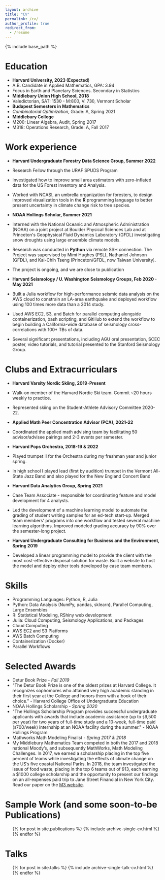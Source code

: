 ```yaml
---
layout: archive
title: "CV"
permalink: /cv/
author_profile: true
redirect_from:
  - /resume
---
```


{% include base_path %}

Education
======
* **Harvard University, 2023 (Expected)**
 * A.B. Candidate in Applied Mathematics, GPA: 3.94
 * Focus in Earth and Planetary Sciences. Secondary in Statistics
* **Middlebury Union High School, 2018**
 * Valedictorian, SAT: 1530 - M:800, V: 730, Vermont Scholar
* **Budapest Semesters in Mathematics**
 * *Combinatorial Optimization*, Grade: A, Spring 2021
* **Middlebury College**
 * M200: Linear Algebra, Audit, Spring 2017
 * M318: Operations Research, Grade: A, Fall 2017


Work experience
======
* **Harvard Undergraduate Forestry Data Science Group, Summer 2022**
 * Research Fellow through the URAF SPUDS Program
 * Investigated how to improve small area estimators with zero-inflated data for the US Forest Inventory and Analysis.
 * Worked with NCASI, an umbrella organization for foresters, to design improved visualization tools in the **R** programming language to better present uncertainty in climate change risk to tree species.


* **NOAA Hollings Scholar, Summer 2021**
 * Interned with the National Oceanic and Atmospheric Administration (NOAA) on a joint project at Boulder Physical Sciences Lab and at Princeton's Geophysical Fluid Dynamics Laboratory (GFDL) investigating snow droughts using large ensemble climate models. 
 * Research was conducted in **Python** via remote SSH connection. The Project was supervised by Mimi Hughes (PSL), Nathaniel Johnson (GFDL), and Kai-Chih Tseng (Princeton/GFDL, now Taiwan University).
 * The project is ongoing, and we are close to publication

* **Harvard Seismology / U. Washington Seismology Groups, Feb 2020 - May 2021**
 * Built a Julia workflow for high-performance seismic data analysis on the AWS cloud to constrain an LA-area earthquake and deployed workflow using 100 times more data than a 2014 study. 
 * Used AWS EC2, S3, and Batch for parallel computing alongside containerization, bash scripting, and GitHub to extend the workflow to begin building a California-wide database of seismology cross-correlations with 100+ TBs of data.
 * Several significant presentations, including AGU oral presentation, SCEC poster, video tutorials, and tutorial presented to the Stanford Seismology Group. 

Clubs and Extracurriculars
=====
* **Harvard Varsity Nordic Skiing, 2019-Present**
 * Walk-on member of the Harvard Nordic Ski team. Commit ~20 hours weekly to practice. 
 * Represented skiing on the Student-Athlete Advisory Committee 2020-22.

* **Applied Math Peer Concentration Advisor (PCA), 2021-22**
 * Coordinated the applied math advising team by facilitating 50 advisor/advisee pairings and 2-3 events per semester. 

* **Harvard Pops Orchestra, 2018-19 & 2022**
 * Played trumpet II for the Orchestra during my freshman year and junior spring.
 * In high school I played lead (first by audition) trumpet in the Vermont All-State Jazz Band and also played for the New England Concert Band

* **Harvard Data Analytics Group, Spring 2021**
 * Case Team Associate - responsible for coordinating feature and model development for 4 analysts. 
 * Led the development of a machine learning model to automate the grading of student writing samples for an ed-tech start-up. Merged team members' programs into one workflow and tested several machine learning algorithms. Improved modeled grading accuracy by 90% over the semester-long project.

* **Harvard Undergraduate Consulting for Business and the Environment, Spring 2019**
 * Developed a linear programming model to provide the client with the most cost-effective disposal solution for waste. Built a website to host the model and deploy other tools developed by case team members.


Skills
======
* Programming Languages: Python, R, Julia
 * Python: Data Analysis (NumPy, pandas, sklearn), Parallel Computing, Large Ensembles
 * R: Statistical Modeling, RShiny web development
 * Julia: Cloud Computing, Seismology Applications, and Packages
* Cloud Computing
 * AWS EC2 and S3 Platforms
 * AWS Batch Computing
 * Containerization (Docker)
 * Parallel Workflows


Selected Awards
======
* Detur Book Prize - *Fall 2019*
 * "The Detur Book Prize is one of the oldest prizes at Harvard College. It recognizes sophomores who attained very high academic standing in their first year at the College and honors them with a book of their choice." - Harvard College Office of Undergraduate Education
* NOAA Hollings Scholarship - *Spring 2020*
 * "The Hollings Scholarship Program provides successful undergraduate applicants with awards that include academic assistance (up to `$`9,500 per year) for two years of full-time study and a 10-week, full-time paid (`$`700/week) internship at an NOAA facility during the summer." - NOAA Hollings Program
* Mathworks Math Modeling Finalist - *Spring 2017 & 2018*
 * My Middlebury Mathematics Team competed in both the 2017 and 2018 national Moody’s, and subsequently MathWorks, Math Modeling Challenges. In 2017, we earned a scholarship placing in the top five percent of teams while investigating the effects of climate change on the US’s five coastal National Parks. In 2018, the team investigated the issue of food waste, placing in the top 6 teams out of 913, each earning a $1000 college scholarship and the opportunity to present our findings on an all-expenses paid trip to Jane Street Financial in New York City. Read our paper on the [M3 website](https://m3challenge.siam.org/sites/default/files/uploads/Team10278_Middlebury%20Union%20High%20School.pdf).

Sample Work (and some soon-to-be Publications)
======
  <ul>{% for post in site.publications %}
    {% include archive-single-cv.html %}
  {% endfor %}</ul>
  
Talks
======
  <ul>{% for post in site.talks %}
    {% include archive-single-talk-cv.html %}
  {% endfor %}</ul>
  
<!-- Teaching
======
  <ul>{% for post in site.teaching %}
    {% include archive-single-cv.html %}
  {% endfor %}</ul>
   -->

